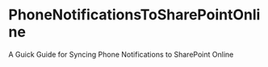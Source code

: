 # PhoneNotificationsToSharePointOnline
A Guick Guide for Syncing Phone Notifications to SharePoint Online

